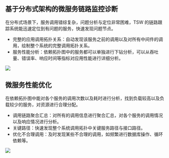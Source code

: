## 基于分布式架构的微服务链路监控诊断
在分布式场景下，服务调用错综复杂，问题分析与定位非常困难，TSW 的链路跟踪系统能迅速定位到有问题的服务，快速发现问题节点。
- 完整的应用调用拓扑关系：自动发现该服务之前的调用以及对所有中间件的调用，绘制整个系统的完整调用拓扑关系。
- 服务性能分析：依赖拓扑图中的服务都可以单独进行下钻分析，可以从吞吐量、错误率、响应时间等指标对应用性能进行详细分析。

![](https://main.qcloudimg.com/raw/3af0e0338363331514d2d53bd2663945.svg)



## 微服务性能优化
在依赖拓扑图中能对各个服务的调用次数以及耗时进行分析，找到负载较高以及负载较少的服务，对资源进行合理分配。
- 调用链路聚合汇总：对所有的调用信息进行聚合汇总，对各个服务的调用情况以及响应情况进行分析。
- 关键路径：快速发现整个系统调用拓扑中关键服务路径与接口路径。
- 优化不合理调用：及时发现某些不合理的调用，如频繁进行数据库操作、循环依赖等。

![](https://main.qcloudimg.com/raw/7c0138ce2ee04ca966cd0a57ca39dc4e.svg)
